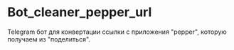 # Bot_cleaner_pepper_url
Telegram бот для конвертации ссылки с приложения "pepper", которую получаем из "поделиться".
